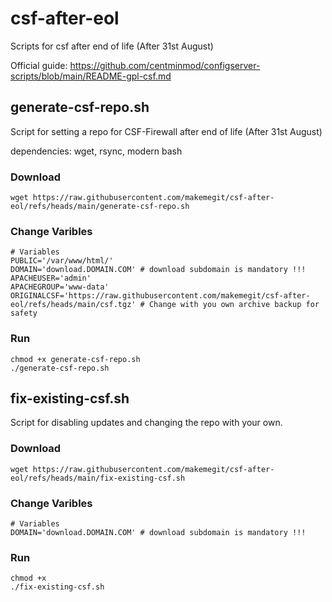 # csf-after-eol
Scripts for csf after end of life (After 31st August)

Official guide: https://github.com/centminmod/configserver-scripts/blob/main/README-gpl-csf.md

## generate-csf-repo.sh
Script for setting a repo for CSF-Firewall after end of life (After 31st August)

dependencies: wget, rsync, modern bash
### Download
```
wget https://raw.githubusercontent.com/makemegit/csf-after-eol/refs/heads/main/generate-csf-repo.sh
```
### Change Varibles
```
# Variables
PUBLIC='/var/www/html/'
DOMAIN='download.DOMAIN.COM' # download subdomain is mandatory !!!
APACHEUSER='admin'
APACHEGROUP='www-data'
ORIGINALCSF='https://raw.githubusercontent.com/makemegit/csf-after-eol/refs/heads/main/csf.tgz' # Change with you own archive backup for safety
```
### Run
```
chmod +x generate-csf-repo.sh
./generate-csf-repo.sh
```
## fix-existing-csf.sh

Script for disabling updates and changing the repo with your own.

### Download
```
wget https://raw.githubusercontent.com/makemegit/csf-after-eol/refs/heads/main/fix-existing-csf.sh

```

### Change Varibles
```
# Variables
DOMAIN='download.DOMAIN.COM' # download subdomain is mandatory !!!
```
### Run
```
chmod +x 
./fix-existing-csf.sh
```
